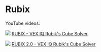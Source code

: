 # Rubix

YouTube videos:

![](https://img.youtube.com/vi/bGxpXlIaIaA/0.jpg)
[RUBIX - VEX IQ Rubik's Cube Solver](https://www.youtube.com/watch?v=bGxpXlIaIaA)

![](https://img.youtube.com/vi/L6gSuM-JHgo/0.jpg)
[RUBIX 2.0 - VEX IQ Rubik's Cube Solver](https://www.youtube.com/watch?v=L6gSuM-JHgo)
